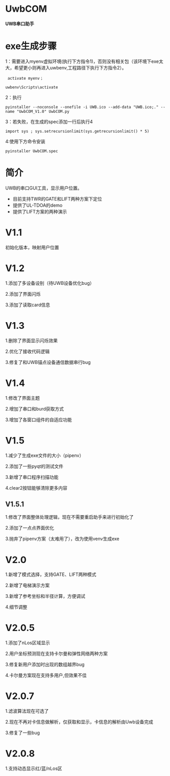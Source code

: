 # UwbCOM

**UWB串口助手**

# exe生成步骤

1：需要进入myenv虚拟环境(执行下方指令1)，否则没有相关包（该环境下exe太大，希望更小则再进入uwbenv,工程路径下执行下方指令2）。

```
 activate myenv；
```

```
uwbenv\Scripts\activate
```

2：执行

```
pyinstaller --noconsole --onefile -i UWB.ico --add-data "UWB.ico;." --name "UwbCOM_V1.0" UwbCOM.py
```

3：若失败，在生成的spec添加一行后执行4

```
import sys ; sys.setrecursionlimit(sys.getrecursionlimit() * 5)
```

4:使用下方命令安装

```
pyinstaller UwbCOM.spec 
```



# 简介

UWB的串口GUI工具，显示用户位置。

- 目前支持TWR的GATE和LIFT两种方案下定位
- 提供了UL-TDOA的demo
- 提供了LIFT方案的两种演示

# V1.1

初始化版本，映射用户位置

# V1.2

1.添加了多设备设别（待UWB设备优化bug）

2.添加了界面闪烁

3.添加了读取card信息

# V1.3

1.删除了界面显示闪烁效果

2.优化了接收代码逻辑

3.修复了和UWB锚点设备通信数据串行bug

# V1.4

1.修改了界面主题

2.增加了串口和burd获取方式

3.增加了各窗口组件的自适应功能

# V1.5

1.减少了生成exe文件的大小（pipenv）

2.添加了一些pyqt的测试文件

3.新增了串口程序扫描功能

4.clear2按钮能够清除更多内容

## V1.5.1

1.修改了界面整体处理逻辑，现在不需要重启助手来进行初始化了

2.添加了一点点界面优化

3.抛弃了pipenv方案（太难用了），改为使用venv生成exe

# V2.0

1.新增了模式选择，支持GATE、LIFT两种模式

2.新增了电梯演示方案

3.新增了参考坐标和半径计算，方便调试

4.细节调整

# V2.0.5
1.添加了nLos区域显示

2.用户坐标预测现在支持卡尔曼和弹性网络两种方案

3.修复新用户添加时出现的数组越界bug

4.卡尔曼方案现在支持多用户,但效果不佳

# V2.0.7
1.滤波算法现在可选了

2.现在不再对卡信息做解析，仅获取和显示，卡信息的解析由Uwb设备完成

3.修复了一些bug

# V2.0.8
1.支持动态显示红/蓝/nLos区